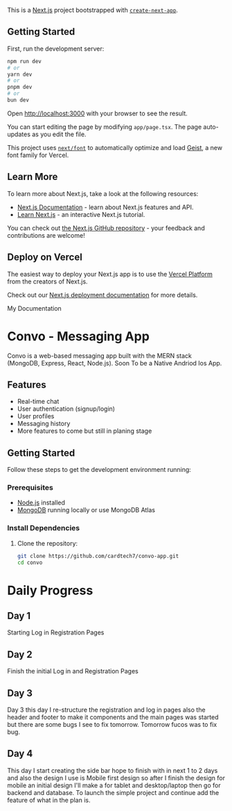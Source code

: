 This is a [Next.js](https://nextjs.org) project bootstrapped with [`create-next-app`](https://nextjs.org/docs/app/api-reference/cli/create-next-app).

## Getting Started

First, run the development server:

```bash
npm run dev
# or
yarn dev
# or
pnpm dev
# or
bun dev
```

Open [http://localhost:3000](http://localhost:3000) with your browser to see the result.

You can start editing the page by modifying `app/page.tsx`. The page auto-updates as you edit the file.

This project uses [`next/font`](https://nextjs.org/docs/app/building-your-application/optimizing/fonts) to automatically optimize and load [Geist](https://vercel.com/font), a new font family for Vercel.

## Learn More

To learn more about Next.js, take a look at the following resources:

- [Next.js Documentation](https://nextjs.org/docs) - learn about Next.js features and API.
- [Learn Next.js](https://nextjs.org/learn) - an interactive Next.js tutorial.

You can check out [the Next.js GitHub repository](https://github.com/vercel/next.js) - your feedback and contributions are welcome!

## Deploy on Vercel

The easiest way to deploy your Next.js app is to use the [Vercel Platform](https://vercel.com/new?utm_medium=default-template&filter=next.js&utm_source=create-next-app&utm_campaign=create-next-app-readme) from the creators of Next.js.

Check out our [Next.js deployment documentation](https://nextjs.org/docs/app/building-your-application/deploying) for more details.


My Documentation
# Convo - Messaging App

Convo is a web-based messaging app built with the MERN stack (MongoDB, Express, React, Node.js).
Soon To be a Native Andriod Ios App.

## Features
- Real-time chat
- User authentication (signup/login)
- User profiles
- Messaging history
- More features to come but still in planing stage

## Getting Started

Follow these steps to get the development environment running:

### Prerequisites
- [Node.js](https://nodejs.org/) installed
- [MongoDB](https://www.mongodb.com/) running locally or use MongoDB Atlas

### Install Dependencies
1. Clone the repository:
   ```bash
   git clone https://github.com/cardtech7/convo-app.git
   cd convo

# Daily Progress
## Day 1
Starting Log in Registration Pages

## Day 2 
Finish the initial Log in and Registration Pages

## Day 3
Day 3 this day I re-structure the registration and log in pages also the header and footer to make it components and the main pages was started but there are some bugs I see to fix tomorrow. Tomorrow fucos was to fix bug.

## Day 4 
This day I start creating the side bar hope to finish with in next 1 to 2 days and also the design I use is Mobile first design so after I finish the design for mobile an initial design I'll make a for tablet and desktop/laptop then go for backend and database. To launch the simple project and continue add the feature of what in the plan is.